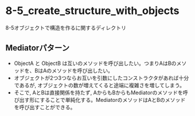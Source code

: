 # 8-5_create_structure_with_objects
8-5オブジェクトで構造を作るに関するディレクトリ
## Mediatorパターン
* ObjectA と ObjectB は互いのメソッドを呼び出したい。つまりAはBのメソッドを、BはAのメソッドを呼び出したい。
* オブジェクトが2つ3つならお互いを引数にしたコンストラクタがあれば十分であるが, オブジェクトの数が増えてくると途端に複雑さを増してしまう。
* そこで, AとBは直接関係を持たず, AからもBからもMediatorのメソッドを呼び出す形にすることで単純化する。MediatorのメソッドはAとBのメソッドを呼び出すことができる。